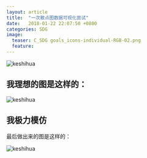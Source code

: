 ```yaml
---
layout: article
title:  "一次散点图数据可视化尝试"
date:   2018-01-22 22:07:50 +0800
categories: SDG 
image:
  teaser: C_SDG goals_icons-individual-RGB-02.png
  feature: 
---
```


![keshihua](https://pic7.zhimg.com/v2-21278635af1d21714811f1226ed40a8f_r.jpg)

## 我理想的图是这样的：

![keshihua](https://pic3.zhimg.com/80/v2-f0c5f9204950a5b05656553e887f08ea_hd.jpg)

## 我极力模仿

最后做出来的图是这样的：

![keshihua](https://pic3.zhimg.com/80/v2-22ef928b1ad4e405f782bc4ac920994b_hd.jpg)
